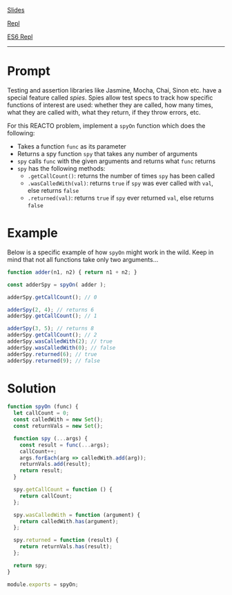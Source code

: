 [Slides](http://slides.com/bryangergen/reacto_spy#/)

[Repl](https://repl.it/CkaZ)

[ES6 Repl](https://repl.it/CkaY/2)

---

# Prompt

Testing and assertion libraries like Jasmine, Mocha, Chai, Sinon etc. have a special feature called *spies*. Spies allow test specs to track how specific functions of interest are used: whether they are called, how many times, what they are called with, what they return, if they throw errors, etc.

For this REACTO problem, implement a `spyOn` function which does the following:

* Takes a function `func` as its parameter
* Returns a spy function `spy` that takes any number of arguments
* `spy` calls `func` with the given arguments and returns what `func` returns
* `spy` has the following methods:
  - `.getCallCount()`: returns the number of times `spy` has been called
  - `.wasCalledWith(val)`: returns `true` if `spy` was ever called with `val`, else returns `false`
  - `.returned(val)`: returns `true` if `spy` ever returned `val`, else returns `false`

# Example

Below is a specific example of how `spyOn` might work in the wild. Keep in mind that not all functions take only two arguments…

```javascript
function adder(n1, n2) { return n1 + n2; }

const adderSpy = spyOn( adder );

adderSpy.getCallCount(); // 0

adderSpy(2, 4); // returns 6
adderSpy.getCallCount(); // 1

adderSpy(3, 5); // returns 8
adderSpy.getCallCount(); // 2
adderSpy.wasCalledWith(2); // true
adderSpy.wasCalledWith(0); // false
adderSpy.returned(6); // true
adderSpy.returned(9); // false
```

# Solution

```javascript
function spyOn (func) {
  let callCount = 0;
  const calledWith = new Set();
  const returnVals = new Set();

  function spy (...args) {
    const result = func(...args);
    callCount++;
    args.forEach(arg => calledWith.add(arg));
    returnVals.add(result);
    return result;
  }

  spy.getCallCount = function () {
    return callCount;
  };

  spy.wasCalledWith = function (argument) {
    return calledWith.has(argument);
  };

  spy.returned = function (result) {
    return returnVals.has(result);
  };

  return spy;
}

module.exports = spyOn;
```
